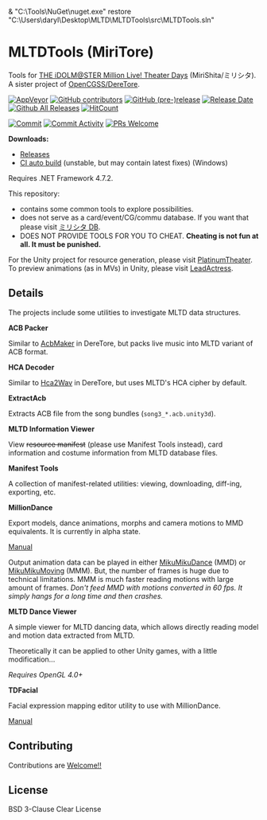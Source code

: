 & "C:\Tools\NuGet\nuget.exe" restore "C:\Users\daryl\Desktop\MLTD\MLTDTools\src\MLTDTools.sln"

# MLTDTools (MiriTore)

Tools for [THE iDOLM@STER Million Live! Theater Days](https://millionlive.idolmaster.jp/theaterdays/) (MiriShita/ミリシタ). A sister project of [OpenCGSS/DereTore](https://github.com/OpenCGSS/DereTore).

[![AppVeyor](https://img.shields.io/appveyor/ci/hozuki/mltdtools.svg)](https://ci.appveyor.com/project/hozuki/mltdtools)
[![GitHub contributors](https://img.shields.io/github/contributors/OpenMLTD/MLTDTools.svg)](https://github.com/OpenMLTD/MLTDTools/graphs/contributors)
[![GitHub (pre-)release](https://img.shields.io/github/release/OpenMLTD/MLTDTools/all.svg)](https://github.com/OpenMLTD/MLTDTools/releases)
[![Release Date](https://img.shields.io/github/release-date-pre/OpenMLTD/MLTDTools)](https://img.shields.io/github/release-date-pre/OpenMLTD/MLTDTools)
[![Github All Releases](https://img.shields.io/github/downloads/OpenMLTD/MLTDTools/total.svg)](https://github.com/OpenMLTD/MLTDTools/releases)
[![HitCount](http://hits.dwyl.com/OpenMLTD/MLTDTools.svg)](http://hits.dwyl.com/OpenMLTD/MLTDTools)

[![Commit](https://img.shields.io/github/last-commit/OpenMLTD/MLTDTools)](https://github.com/OpenMLTD/MLTDTools/commits)
[![Commit Activity](https://img.shields.io/github/commit-activity/m/OpenMLTD/MLTDTools)](https://github.com/OpenMLTD/MLTDTools/graphs/commit-activity)
[![PRs Welcome](https://img.shields.io/badge/PRs-welcome-brightgreen.svg)](https://github.com/OpenMLTD/MLTDTools/pulls)

**Downloads:**

- [Releases](https://github.com/OpenMLTD/MLTDTools/releases)
- [CI auto build](https://ci.appveyor.com/api/projects/hozuki/mltdtools/artifacts/miritore-appveyor-latest.zip) (unstable, but may contain latest fixes) (Windows)

Requires .NET Framework 4.7.2.

This repository:

- contains some common tools to explore possibilities.
- does not serve as a card/event/CG/commu database. If you want that please visit [ミリシタ DB](http://imas.gamedbs.jp/mlth/).
- DOES NOT PROVIDE TOOLS FOR YOU TO CHEAT. **Cheating is not fun at all. It must be punished.**

For the Unity project for resource generation, please visit [PlatinumTheater](https://github.com/OpenMLTD/PlatinumTheater).
To preview animations (as in MVs) in Unity, please visit [LeadActress](https://github.com/OpenMLTD/LeadActress).

## Details

The projects include some utilities to investigate MLTD data structures.

**ACB Packer**

Similar to [AcbMaker](https://github.com/OpenCGSS/DereTore/tree/master/Apps/AcbMaker) in DereTore, but packs live music into MLTD variant of ACB format.

**HCA Decoder**

Similar to [Hca2Wav](https://github.com/OpenCGSS/DereTore/tree/master/Apps/Hca2Wav) in DereTore, but uses MLTD's HCA cipher by default.

**ExtractAcb**

Extracts ACB file from the song bundles (`song3_*.acb.unity3d`).

**MLTD Information Viewer**

View <del>resource manifest</del> (please use Manifest Tools instead), card information and costume information from MLTD database files.

**Manifest Tools**

A collection of manifest-related utilities: viewing, downloading, diff-ing, exporting, etc.

**MillionDance**

Export models, dance animations, morphs and camera motions to MMD equivalents. It is currently in alpha state.

[Manual](https://github.com/OpenMLTD/MLTDTools/wiki/MillionDance-Manual)

Output animation data can be played in either [MikuMikuDance](http://www.geocities.jp/higuchuu4/index_e.htm) (MMD) or [MikuMikuMoving](https://sites.google.com/site/mikumikumovingeng/) (MMM). But, the number of frames is huge due to technical limitations.
MMM is much faster reading motions with large amount of frames. _Don't feed MMD with motions converted in 60 fps. It simply hangs for a long time and then crashes._

**MLTD Dance Viewer**

A simple viewer for MLTD dancing data, which allows directly reading model and motion
data extracted from MLTD.

Theoretically it can be applied to other Unity games, with a little modification...

_Requires OpenGL 4.0+_

**TDFacial**

Facial expression mapping editor utility to use with MillionDance.

[Manual](https://github.com/OpenMLTD/MLTDTools/wiki/TDFacial-Manual)

## Contributing

Contributions are [Welcome!!](https://www.project-imas.com/wiki/Welcome!!)

## License

BSD 3-Clause Clear License
